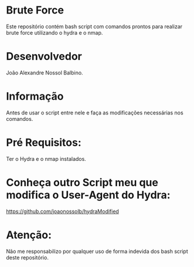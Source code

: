 # Brute Force
Este repositório contém bash script com comandos prontos para realizar brute force utilizando o hydra e o nmap.

# Desenvolvedor
João Alexandre Nossol Balbino.

# Informação
Antes de usar o script entre nele e faça as modificações necessárias nos comandos.

# Pré Requisitos:
Ter o Hydra e o nmap instalados.

# Conheça outro Script meu que modifica o User-Agent do Hydra:
https://github.com/joaonossolb/hydraModified

# Atenção:
Não me responsabilizo por qualquer uso de forma indevida dos bash script deste repositório.

